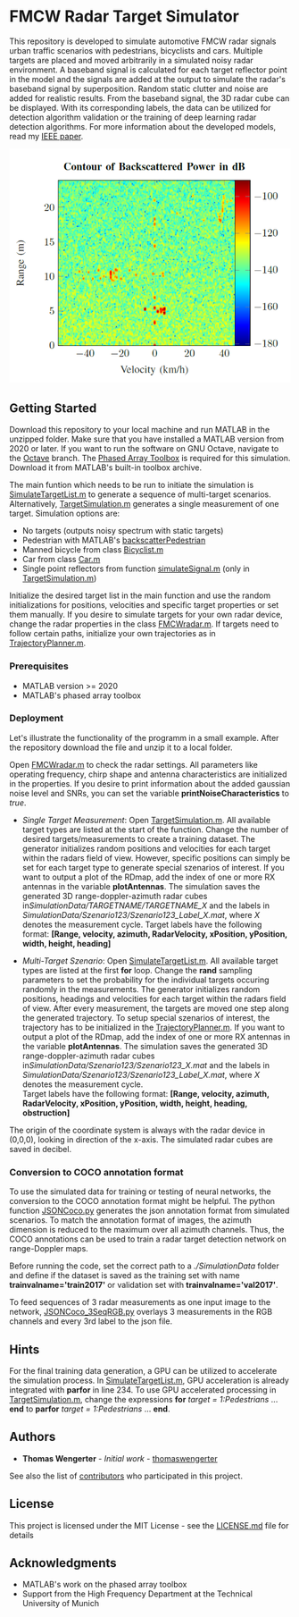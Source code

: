 # FMCW Radar Target Simulator

This repository is developed to simulate automotive FMCW radar signals urban traffic scenarios with pedestrians, bicyclists and cars. Multiple targets are placed and moved arbitrarily in a simulated noisy radar environment. A baseband signal is calculated for each target reflector point in the model and the signals are added at the output to simulate the radar's baseband signal by superposition. Random static clutter and noise are added for realistic results. From the baseband signal, the 3D radar cube can be displayed. With its corresponding labels, the data can be utilized for detection algorithm validation or the training of deep learning radar detection algorithms.
For more information about the developed models, read my [IEEE paper](https://ieeexplore.ieee.org/document/9827284).

![alt text](MultiTargetRDmap.PNG)


## Getting Started

Download this repository to your local machine and run MATLAB in the unzipped folder. Make sure that you have installed a MATLAB version from 2020 or later. If you want to run the software on GNU Octave, navigate to the [Octave](https://github.com/thomaswengerter/FMCW_Radar_Target_Simulator/tree/Octave) branch. The [Phased Array Toolbox](https://de.mathworks.com/products/phased-array.html) is required for this simulation. Download it from MATLAB's built-in toolbox archive.

The main funtion which needs to be run to initiate the simulation is [SimulateTargetList.m](SimulateTargetList.m) to generate a sequence of multi-target scenarios. Alternatively, [TargetSimulation.m](TargetSimulation.m) generates a single measurement of one target. Simulation options are: 
* No targets (outputs noisy spectrum with static targets)
* Pedestrian with MATLAB's [backscatterPedestrian](https://de.mathworks.com/help/phased/ref/backscatterpedestrian.html)
* Manned bicycle from class [Bicyclist.m](Bicyclist.m)
* Car from class [Car.m](Car.m)
* Single point reflectors from function [simulateSignal.m](simulateSignal.m) (only in [TargetSimulation.m](TargetSimulation.m))

Initialize the desired target list in the main function and use the random initializations for positions, velocities and specific target properties or set them manually. If you desire to simulate targets for your own radar device, change the radar properties in the class [FMCWradar.m](FMCWradar.m). If targets need to follow certain paths, initialize your own trajectories as in [TrajectoryPlanner.m](TrajectoryPlanner.m).



### Prerequisites

* MATLAB version >= 2020
* MATLAB's phased array toolbox

### Deployment

Let's illustrate the functionality of the programm in a small example. After the repository download the file and unzip it to a local folder.

Open [FMCWradar.m](FMCWradar.m) to check the radar settings. All parameters like operating frequency, chirp shape and antenna characteristics are initialized in the properties. If you desire to print information about the added gaussian noise level and SNRs, you can set the variable **printNoiseCharacteristics** to *true*.


- *Single Target Measurement*:
    Open [TargetSimulation.m](TargetSimulation.m). All available target types are listed at the start of the function. Change the number of desired targets/measurements to create a training dataset. The generator initializes random positions and velocities for each target within the radars field of view. However, specific positions can simply be set for each target type to generate special szenarios of interest. If you want to output a plot of the RDmap, add the index of one or more RX antennas in the variable **plotAntennas**.
	The simulation saves the generated 3D range-doppler-azimuth radar cubes in*SimulationData/TARGETNAME/TARGETNAME_X* and the labels in *SimulationData/Szenario123/Szenario123_Label_X.mat*, where *X* denotes the measurement cycle. 
	Target labels have the following format:
	**[Range, velocity, azimuth, RadarVelocity, xPosition, yPosition, width, height, heading]**

- *Multi-Target Szenario*:
    Open [SimulateTargetList.m](SimulateTargetList.m). All available target types are listed at the first **for** loop. Change the **rand** sampling parameters to set the probability for the individual targets occuring randomly in the measurements. The generator initializes random positions, headings and velocities for each target within the radars field of view. After every measurement, the targets are moved one step along the generated trajectory. To setup special szenarios of interest, the trajectory has to be initialized in the [TrajectoryPlanner.m](TrajectoryPlanner.m). If you want to output a plot of the RDmap, add the index of one or more RX antennas in the variable **plotAntennas**.
	The simulation saves the generated 3D range-doppler-azimuth radar cubes in*SimulationData/Szenario123/Szenario123_X.mat* and the labels in *SimulationData/Szenario123/Szenario123_Label_X.mat*, where *X* denotes the measurement cycle. 	
	Target labels have the following format:
	**[Range, velocity, azimuth, RadarVelocity, xPosition, yPosition, width, height, heading, obstruction]**

The origin of the coordinate system is always with the radar device in (0,0,0), looking in direction of the x-axis. The simulated radar cubes are saved in decibel.


### Conversion to COCO annotation format
To use the simulated data for training or testing of neural networks, the conversion to the COCO annotation format might be helpful. The python function [JSONCoco.py](JSONCoco.py) generates the json annotation format from simulated scenarios. To match the annotation format of images, the azimuth dimension is reduced to the maximum over all azimuth channels. Thus, the COCO annotations can be used to train a radar target detection network on range-Doppler maps.

Before running the code, set the correct path to a *./SimulationData* folder and define if the dataset is saved as the training set with name **trainvalname='train2017'** or validation set with **trainvalname='val2017'**.

To feed sequences of 3 radar measurements as one input image to the network, [JSONCoco_3SeqRGB.py](JSONCoco_3SeqRGB.py) overlays 3 measurements in the RGB channels and every 3rd label to the json file.


## Hints

For the final training data generation, a GPU can be utilized to accelerate the simulation process. In [SimulateTargetList.m](SimulateTargetList.m), GPU acceleration is already integrated with **parfor** in line 234. To use GPU accelerated processing in [TargetSimulation.m](TargetSimulation.m), change the expressions **for** *target = 1:Pedestrians* ... **end** to **parfor** *target = 1:Pedestrians* ... **end**.




## Authors

* **Thomas Wengerter** - *Initial work* - [thomaswengerter](https://github.com/thomaswengerter)

See also the list of [contributors](https://github.com/thomaswengerter/FMCW_Radar_Target_Simulator/contributors) who participated in this project.

## License

This project is licensed under the MIT License - see the [LICENSE.md](LICENSE.md) file for details

## Acknowledgments

* MATLAB's work on the phased array toolbox
* Support from the High Frequency Department at the Technical University of Munich

